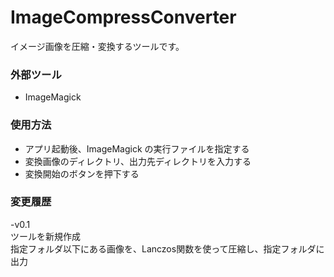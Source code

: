 # ImageCompressConverter

イメージ画像を圧縮・変換するツールです。

### 外部ツール
* ImageMagick

### 使用方法
* アプリ起動後、ImageMagick の実行ファイルを指定する
* 変換画像のディレクトリ、出力先ディレクトリを入力する
* 変換開始のボタンを押下する


### 変更履歴
-v0.1  
ツールを新規作成  
指定フォルダ以下にある画像を、Lanczos関数を使って圧縮し、指定フォルダに出力


